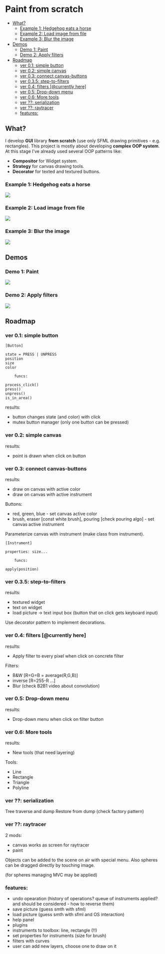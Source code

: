 # Paint from scratch


- [What?](#what)
	- [Example 1: Hedgehog eats a horse](#example-1-hedgehog-eats-a-horse)
	- [Example 2: Load image from file](#example-2-load-image-from-file)
	- [Example 3: Blur the image](#example-3-blur-the-image)
- [Demos](#demos)
	- [Demo 1: Paint](#demo-1-paint)
	- [Demo 2: Apply filters](#demo-2-apply-filters)
- [Roadmap](#roadmap)
	- [ver 0.1: simple button](#ver-01-simple-button)
	- [ver 0.2: simple canvas](#ver-02-simple-canvas)
	- [ver 0.3: connect canvas-buttons](#ver-03-connect-canvas-buttons)
	- [ver 0.3.5: step-to-filters](#ver-035-step-to-filters)
	- [ver 0.4: filters \[@currently here\]](#ver-04-filters-currently-here)
	- [ver 0.5: Drop-down menu](#ver-05-drop-down-menu)
	- [ver 0.6: More tools](#ver-06-more-tools)
	- [ver ??: serialization](#ver--serialization)
	- [ver ??: raytracer](#ver--raytracer)
	- [features:](#features)

## What?

I develop **GUI** library **from scratch** (use only SFML drawing primitives - e.g. rectangles). This project is mostly about developing **complex OOP system**. At this stage I've already used several OOP patterns like: 
* **Compositor** for Widget system.
* **Strategy** for canvas drawing tools.
* **Decorator** for texted and textured buttons.

### Example 1: Hedgehog eats a horse

![](pictures/paint_example.png)

### Example 2: Load image from file

![](pictures/load_image.png)

### Example 3: Blur the image

![](pictures/blur.png)

## Demos

### Demo 1: Paint

![](pictures/cat_draw.gif)


### Demo 2: Apply filters
 
![](pictures/apply_filter.gif)

## Roadmap

### ver 0.1: simple button

```
[Button]

state = PRESS | UNPRESS
position
size
color

	funcs:

process_click()
press()
unpress()
is_in_area()
```

results:
* button changes state (and color) with click
* mutex button manager (only one button can be pressed)

### ver 0.2: simple canvas

results:
* point is drawn when click on button

### ver 0.3: connect canvas-buttons

results:
* draw on canvas with active color
* draw on canvas with active instrument

Buttons:
- red, green, blue - set canvas active color 
- brush, eraser [const white brush], pouring [check pouring algo] - set canvas active instrument

Parameterize canvas with instrument (make class from instrument).

```
[Instrument]

properties: size...

	funcs:

apply(position)
```

### ver 0.3.5: step-to-filters

results:
* textured widget
* text on widget
* load picture -> text input box (button that on click gets keyboard input)

Use decorator pattern to implement decorations.

### ver 0.4: filters [@currently here]

results:
* Apply filter to every pixel when click on concrete filter

Filters:
- B&W [R=G=B = average(R,G,B)]
- inverse [R=255-R ...]
- Blur (check B2B1 video about convolution)

### ver 0.5: Drop-down menu

results:
* Drop-down menu when click on filter button

### ver 0.6: More tools

results:
* New tools (that need layering)

Tools:
- Line
- Rectangle
- Triangle
- Polyline
  
### ver ??: serialization

Tree traverse and dump
Restore from dump (check factory pattern)

### ver ??: raytracer

2 mods:
* canvas works as screen for raytracer
* paint

Objects can be added to the scene on air with
special menu. Also spheres can be dragged directly
by touching image.

(for spheres managing MVC may be applied)

### features:

* undo opearation (history of operations? queue of instruments applied? and
should be considered - how to reverse them)
* save picture (guess smth with sfml)
* load picture (guess smth with sfml and OS interaction)
* help panel
* plugins
* instruments to toolbox: line, rectangle (!!)
* set properties for instruments (size for brush)
* filters with curves
* user can add new layers, choose one to draw on it
